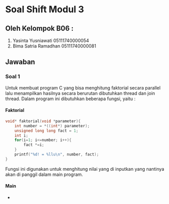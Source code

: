 # Soal Shift Modul 3

## Oleh Kelompok B06 :
1. Yasinta Yusniawati   05111740000054
2. Bima Satria Ramadhan 05111740000081

## Jawaban

### Soal 1
Untuk membuat program C yang bisa menghitung faktorial secara parallel lalu menampilkan hasilnya secara berurutan dibutuhkan thread dan join thread. Dalam program ini dibutuhkan beberapa fungsi, yaitu :

#### Faktorial 
```c
void* faktorial(void *parameter){
    int number = *((int*) parameter);
    unsigned long long fact = 1;
    int i;
    for(i=1; i<=number; i++){
        fact *=i;
    }
    printf("%d! = %llu\n", number, fact);
}
```
Fungsi ini digunakan untuk menghitung nilai yang di inputkan yang nantinya akan di panggil dalam main program.

#### Main
+ 
```c

```